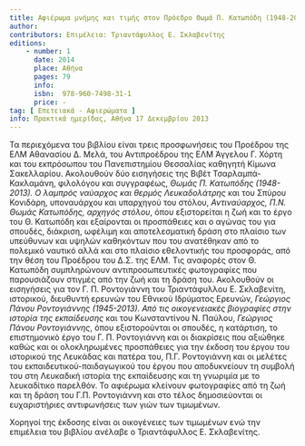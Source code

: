 ```yaml
---
title: Αφιέρωμα μνήμης και τιμής στον Πρόεδρο Θωμά Π. Κατωπόδη (1948-2013) και στον Αντιπρόεδρο Γεώργιο Π. Ροντογιάννη (1945-2013)
author: 
contributors: Επιμέλεια: Τριαντάφυλλος Ε. Σκλαβενίτης
editions: 
    - number: 1
      date: 2014
      place: Αθήνα
      pages: 79
      info: 
      isbn:  978-960-7498-31-1
      price: -
tag: [ Επετειακά - Αφιερώματα ]
info: Πρακτικά ημερίδας, Αθήνα 17 Δεκεμβρίου 2013
---
```


Τα περιεχόμενα του βιβλίου είναι τρεις προσφωνήσεις του Προέδρου της ΕΛΜ Αθανασίου Δ. Μελά, του Αντιπροέδρου της ΕΛΜ Άγγελου Γ. Χόρτη και του εκπρόσωπου του Πανεπιστημίου Θεσσαλίας καθηγητή Κίμωνα Σακελλαρίου. Ακολουθούν δύο εισηγήσεις της Βιβέτ Τσαρλαμπά-Κακλαμάνη, φιλολόγου και συγγραφέως, *Θωμάς Π. Κατωπόδης \(1948-2013\). Ο λαμπρός ναύαρχος και θερμός Λευκαδολάτρης* και του Σπύρου Κονιδάρη, υποναυάρχου και υπαρχηγού του στόλου, *Αντιναύαρχος, Π.Ν. Θωμάς Κατωπόδης, αρχηγός στόλου*, όπου εξιστορείται η ζωή και το έργο του Θ. Κατωπόδη και εξαίρονται οι προσπάθειες και ο αγώνας του για σπουδές, διάκριση, ωφέλιμη και αποτελεσματική δράση στο πλαίσιο των υπεύθυνων και υψηλών καθηκόντων που του ανατέθηκαν από το πολεμικό ναυτικό αλλά και στο πλαίσιο εθελοντικής του προσφοράς, από την θέση του Προέδρου του Δ.Σ. της ΕΛΜ. Τις αναφορές στον Θ. Κατωπόδη συμπληρώνουν αντιπροσωπευτικές φωτογραφίες που παρουσιάζουν στιγμές από την ζωή και τη δράση του. Ακολουθούν οι εισηγήσεις για τον Γ. Π. Ροντογιάννη του Τριαντάφυλλου Ε. Σκλαβενίτη, ιστορικού, διευθυντή ερευνών του Εθνικού Ιδρύματος Ερευνών, *Γεώργιος Πάνου Ροντογιάννης \(1945-2013\). Από τις οικογενειακές βιογραφίες στην ιστορία της εκπαίδευσης* και του Κωνσταντίνου Ν. Παύλου, *Γεώργιος Πάνου Ροντογιάννης*, όπου εξιστορούνται οι σπουδές, η κατάρτιση, το επιστημονικό έργο του Γ. Π. Ροντογιάννη και οι διακρίσεις που αξιώθηκε καθώς και οι ολοκληρωμένες προσπάθειες για την έκδοση του έργου του ιστορικού της Λευκάδας και πατέρα του, Π.Γ. Ροντογιάννη και οι μελέτες του εκπαιδευτικού-παιδαγωγικού του έργου που αποδυκνείουν τη συμβολή του στη Λευκαδική ιστορία της εκπαίδευσης και τη γνωριμία με το λευκαδίτικο παρελθόν. Το αφιέρωμα κλείνουν φωτογραφίες από τη ζωή και τη δράση του Γ.Π. Ροντογιάννη και στο τέλος δημοσιεύονται οι ευχαριστήριες αντιφωνήσεις των γιών των τιμωμένων. 

Χορηγοί της έκδοσης είναι οι οικογένειες των τιμωμένων ενώ την επιμέλεια του βιβλίου ανέλαβε ο Τριαντάφυλλος Ε. Σκλαβενίτης.
